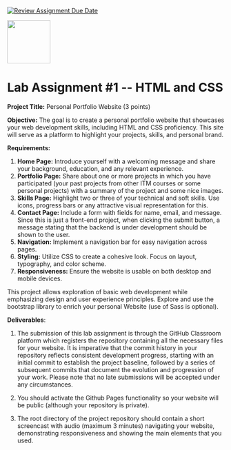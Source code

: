 [![Review Assignment Due Date](https://classroom.github.com/assets/deadline-readme-button-24ddc0f5d75046c5622901739e7c5dd533143b0c8e959d652212380cedb1ea36.svg)](https://classroom.github.com/a/ooZJb8PN)
<p><img src="https://upload.wikimedia.org/wikipedia/commons/1/1b/Seoultech_LOGO.png" width=100 ></p>

Lab Assignment #1 -- HTML and CSS
================================

**Project Title:** Personal Portfolio Website (3 points)

**Objective:** The goal is to create a personal portfolio website that showcases your web development skills, including HTML and CSS proficiency. This site will serve as a platform to highlight your projects, skills, and personal brand.

**Requirements:**

1.  **Home Page:** Introduce yourself with a welcoming message and share your background, education, and any relevant experience.
2.  **Portfolio Page:** Share about one or more projects in which you have participated (your past projects from other ITM courses or some personal projects) with a summary of the project and some nice images.
3.  **Skills Page:** Highlight two or three of your technical and soft skills. Use icons, progress bars or any attractive visual representation for this.
4.  **Contact Page:** Include a form with fields for name, email, and message. Since this is just a front-end project, when clicking the submit button, a message stating that the backend is under development should be shown to the user.
5.  **Navigation:** Implement a navigation bar for easy navigation across pages.
6.  **Styling:** Utilize CSS to create a cohesive look. Focus on layout, typography, and color scheme.
7.  **Responsiveness:** Ensure the website is usable on both desktop and mobile devices.

This project allows exploration of basic web development while emphasizing design and user experience principles. Explore and use the bootstrap library to enrich your personal Website (use of Sass is optional).

**Deliverables**:

1. The submission of this lab assignment is through the GitHub Classroom platform which registers the repository containing all the necessary files for your website. It is imperative that the commit history in your repository reflects consistent development progress, starting with an initial commit to establish the project baseline, followed by a series of subsequent commits that document the evolution and progression of your work. Please note that no late submissions will be accepted under any circumstances.

2. You should activate the Github Pages functionality so your website will be public (although your repository is private). 

3. The root directory of the project repository should contain a short screencast with audio (maximum 3 minutes) navigating your website, demonstrating responsiveness and showing the main elements that you used.
